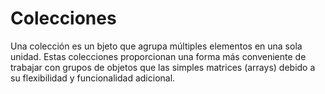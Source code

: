 # Colecciones
Una colección es un bjeto que agrupa múltiples elementos en una sola unidad. Estas
colecciones proporcionan una forma más conveniente de trabajar con grupos de objetos
que las simples matrices (arrays) debido a su flexibilidad y funcionalidad adicional.